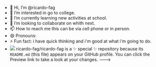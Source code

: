 - 👋 Hi, I’m @ricardo-fag
- 👀 I’m interested in go to college.
- 🌱 I’m currently learning new activities at school.
- 💞️ I’m looking to collaborate on whith next.
- 📫 How to reach me this can be via cell phone or in person.
- 😄 Pronouns: 
- ⚡ Fun fact: i have quick thinking and i'm good at what i'm going to do.
- ![](https://media1.tenor.com/m/Kq_bAI7JRDkAAAAC/byuntear-cat.gif)
ricardo-fag/ricardo-fag is a ✨ special ✨ repository because its `README.md` (this file) appears on your GitHub profile.
You can click the Preview link to take a look at your changes.
--->
